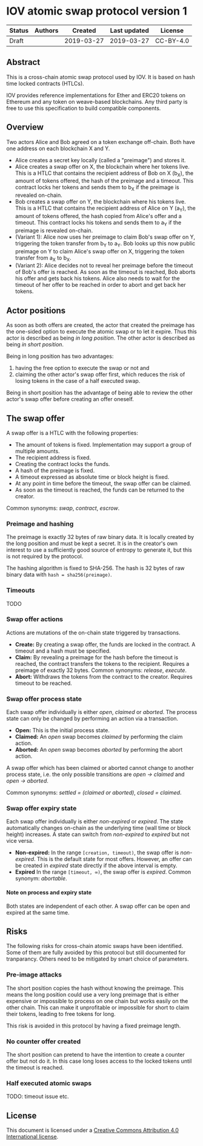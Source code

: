 # IOV atomic swap protocol version 1

| Status | Authors | Created    | Last updated | License   |
| ------ | ------- | ---------- | ------------ | --------- |
| Draft  |         | 2019-03-27 | 2019-03-27   | CC-BY-4.0 |

## Abstract

This is a cross-chain atomic swap protocol used by IOV. It is based on hash time
locked contracts (HTLCs).

IOV provides reference implementations for Ether and ERC20 tokens on Ethereum
and any token on weave-based blockchains. Any third party is free to use this
specification to build compatible components.

## Overview

Two actors Alice and Bob agreed on a token exchange off-chain. Both have one
address on each blockchain X and Y.

- Alice creates a secret key locally (called a "preimage") and stores it.
- Alice creates a swap offer on X, the blockchain where her tokens live. This is
  a HTLC that contains the recipient address of Bob on X (b<sub>X</sub>), the
  amount of tokens offered, the hash of the preimage and a timeout. This
  contract locks her tokens and sends them to b<sub>X</sub> if the preimage is
  revealed on-chain.
- Bob creates a swap offer on Y, the blockchain where his tokens live. This is a
  HTLC that contains the recipient address of Alice on Y (a<sub>Y</sub>), the
  amount of tokens offered, the hash copied from Alice's offer and a timeout.
  This contract locks his tokens and sends them to a<sub>Y</sub> if the preimage
  is revealed on-chain.
- (Variant 1): Alice now uses her preimage to claim Bob's swap offer on Y,
  triggering the token transfer from b<sub>Y</sub> to a<sub>Y</sub>. Bob looks
  up this now public preimage on Y to claim Alice's swap offer on X, triggering
  the token transfer from a<sub>X</sub> to b<sub>X</sub>.
- (Variant 2): Alice decides not to reveal her preimage before the timeout of
  Bob's offer is reached. As soon as the timeout is reached, Bob aborts his
  offer and gets back his tokens. Alice also needs to wait for the timeout of
  her offer to be reached in order to abort and get back her tokens.

## Actor positions

As soon as both offers are created, the actor that created the preimage has the
one-sided option to execute the atomic swap or to let it expire. Thus this actor
is described as being _in long position_. The other actor is described as being
_in short position_.

Being in long position has two advantages:

1. having the free option to execute the swap or not and
2. claiming the other actor's swap offer first, which reduces the risk of losing
   tokens in the case of a half executed swap.

Being in short position has the advantage of being able to review the other
actor's swap offer before creating an offer oneself.

## The swap offer

A swap offer is a HTLC with the following properties:

- The amount of tokens is fixed. Implementation may support a group of multiple
  amounts.
- The recipient address is fixed.
- Creating the contract locks the funds.
- A hash of the preimage is fixed.
- A timeout expressed as absolute time or block height is fixed.
- At any point in time before the timeout, the swap offer can be claimed.
- As soon as the timeout is reached, the funds can be returned to the creator.

Common synonyms: _swap_, _contract_, _escrow_.

### Preimage and hashing

The preimage is exactly 32 bytes of raw binary data. It is locally created by
the long position and must be kept a secret. It is in the creator's own interest
to use a sufficiently good source of entropy to generate it, but this is not
required by the protocol.

The hashing algorithm is fixed to SHA-256. The hash is 32 bytes of raw binary
data with `hash = sha256(preimage)`.

### Timeouts

TODO

### Swap offer actions

Actions are mutations of the on-chain state triggered by transactions.

- **Create:** By creating a swap offer, the funds are locked in the contract. A
  timeout and a hash must be specified.
- **Claim:** By revealing a preimage for the hash before the timeout is reached,
  the contract transfers the tokens to the recipient. Requires a preimage of
  exactly 32 bytes. Common synonyms: _release_, _execute_.
- **Abort:** Withdraws the tokens from the contract to the creator. Requires
  timeout to be reached.

### Swap offer process state

Each swap offer individually is either _open_, _claimed_ or _aborted_. The
process state can only be changed by performing an action via a transaction.

- **Open:** This is the initial process state.
- **Claimed:** An _open_ swap becomes _claimed_ by performing the claim action.
- **Aborted:** An _open_ swap becomes _aborted_ by performing the abort action.

A swap offer which has been claimed or aborted cannot change to another process
state, i.e. the only possible transitions are _open → claimed_ and _open →
aborted_.

Common synonyms: _settled = (claimed or aborted)_, _closed = claimed_.

### Swap offer expiry state

Each swap offer individually is either _non-expired_ or _expired_. The state
automatically changes on-chain as the underlying time (wall time or block
height) increases. A state can switch from _non-expired_ to _expired_ but not
vice versa.

- **Non-expired:** In the range `[creation, timeout)`, the swap offer is
  _non-expired_. This is the default state for most offers. However, an offer
  can be created in _expired_ state directly if the above interval is empty.
- **Expired** In the range `[timeout, ∞)`, the swap offer is _expired_. Common
  synonym: _abortable_.

#### Note on process and expiry state

Both states are independent of each other. A swap offer can be open and expired
at the same time.

## Risks

The following risks for cross-chain atomic swaps have been identified. Some of
them are fully avoided by this protocol but still documented for tranparancy.
Others need to be mitigated by smart choice of parameters.

### Pre-image attacks

The short position copies the hash without knowing the preimage. This means the
long position could use a very long preimage that is either expensive or
impossible to process on one chain but works easily on the other chain. This can
make it unprofitable or impossible for short to claim their tokens, leading to
free tokens for long.

This risk is avoided in this protocol by having a fixed preimage length.

### No counter offer created

The short position can pretend to have the intention to create a counter offer
but not do it. In this case long loses access to the locked tokens until the
timeout is reached.

### Half executed atomic swaps

TODO: timeout issue etc.

## License

This document is licensed under a
[Creative Commons Attribution 4.0 International license](https://creativecommons.org/licenses/by/4.0/).
